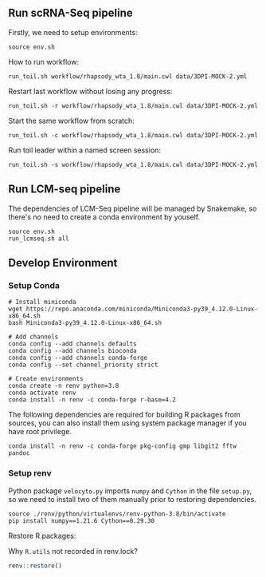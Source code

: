 ## Run scRNA-Seq pipeline

Firstly, we need to setup environments:

```shell
source env.sh
```

How to run workflow:

```shell
run_toil.sh workflow/rhapsody_wta_1.8/main.cwl data/3DPI-MOCK-2.yml
```

Restart last workflow without losing any progress:

```shell
run_toil.sh -r workflow/rhapsody_wta_1.8/main.cwl data/3DPI-MOCK-2.yml
```

Start the same workflow from scratch:

```shell
run_toil.sh -c workflow/rhapsody_wta_1.8/main.cwl data/3DPI-MOCK-2.yml
```

Run toil leader within a named screen session:

```shell
run_toil.sh -s workflow/rhapsody_wta_1.8/main.cwl data/3DPI-MOCK-2.yml
```

## Run LCM-seq pipeline

The dependencies of LCM-Seq pipeline will be managed by Snakemake, so there's no need to create a conda environment by youself.

```shell
source env.sh
run_lcmseq.sh all
```

## Develop Environment

### Setup Conda

```shell
# Install miniconda
wget https://repo.anaconda.com/miniconda/Miniconda3-py39_4.12.0-Linux-x86_64.sh
bash Miniconda3-py39_4.12.0-Linux-x86_64.sh

# Add channels
conda config --add channels defaults
conda config --add channels bioconda
conda config --add channels conda-forge
conda config --set channel_priority strict

# Create environments
conda create -n renv python=3.8
conda activate renv
conda install -n renv -c conda-forge r-base=4.2
```

The following dependencies are required for building R packages from sources, you can also install them using system package manager if you have root privilege.

```shell
conda install -n renv -c conda-forge pkg-config gmp libgit2 fftw pandoc
```

### Setup renv

Python package `velocyto.py` imports `numpy` and `Cython` in the file `setup.py`, so we need to install two of them manually prior to restoring dependencies.

```shell
source ./renv/python/virtualenvs/renv-python-3.8/bin/activate
pip install numpy==1.21.6 Cython==0.29.30
```

Restore R packages:

Why `R.utils` not recorded in renv.lock?

```R
renv::restore()
```
